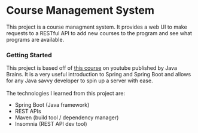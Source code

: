 # Course Management System
This project is a course managment system. It provides a web UI to make requests to a RESTful API to add new courses to the program and see what programs are available.
<br>

### Getting Started
This project is based off of [this course](https://www.youtube.com/watch?v=msXL2oDexqw&list=PLqq-6Pq4lTTbx8p2oCgcAQGQyqN8XeA1x&index=2) on youtube published by Java Brains.
It is a very useful introduction to Spring and Spring Boot and allows for any Java savvy developer to spin up a server with ease.<br>
<br>
The technologies I learned from this project are:

- Spring Boot (Java framework)
- REST APIs
- Maven (build tool / dependency manager)
- Insomnia (REST API dev tool)